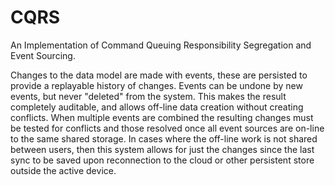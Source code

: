 # CQRS

An Implementation of Command Queuing Responsibility Segregation and Event Sourcing.

Changes to the data model are made with events, these are persisted to provide a replayable history of changes.  Events can be undone by new events, but never "deleted" from the system.  This makes the result completely auditable, and allows off-line data creation without creating conflicts.  When multiple events are combined the resulting changes must be tested for conflicts and those resolved once all event sources are on-line to the same shared storage.  In cases where the off-line work is not shared between users, then this system allows for just the changes since the last sync to be saved upon reconnection to the cloud or other persistent store outside the active device.
